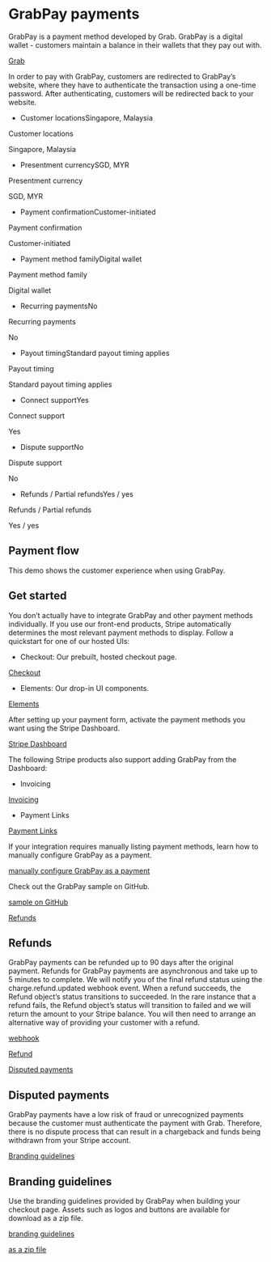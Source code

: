 # GrabPay payments

GrabPay is a payment method developed by Grab. GrabPay is a digital wallet - customers maintain a balance in their wallets that they pay out with.

[Grab](https://www.grab.com/sg/pay/)

In order to pay with GrabPay, customers are redirected to GrabPay’s website, where they have to authenticate the transaction using a one-time password. After authenticating, customers will be redirected back to your website.

- Customer locationsSingapore, Malaysia

Customer locations

Singapore, Malaysia

- Presentment currencySGD, MYR

Presentment currency

SGD, MYR

- Payment confirmationCustomer-initiated

Payment confirmation

Customer-initiated

- Payment method familyDigital wallet

Payment method family

Digital wallet

- Recurring paymentsNo

Recurring payments

No

- Payout timingStandard payout timing applies

Payout timing

Standard payout timing applies

- Connect supportYes

Connect support

Yes

- Dispute supportNo

Dispute support

No

- Refunds / Partial refundsYes / yes

Refunds / Partial refunds

Yes / yes

## Payment flow

This demo shows the customer experience when using GrabPay.

## Get started

You don’t actually have to integrate GrabPay and other payment methods individually. If you use our front-end products, Stripe automatically determines the most relevant payment methods to display. Follow a quickstart for one of our hosted UIs:

- Checkout: Our prebuilt, hosted checkout page.

[Checkout](/checkout/quickstart)

- Elements: Our drop-in UI components.

[Elements](/payments/quickstart)

After setting up your payment form, activate the payment methods you want using the Stripe Dashboard.

[Stripe Dashboard](https://dashboard.stripe.com/settings/payment_methods)

The following Stripe products also support adding GrabPay from the Dashboard:

- Invoicing

[Invoicing](/invoicing/quickstart-guide)

- Payment Links

[Payment Links](/payment-links)

If your integration requires manually listing payment methods, learn how to manually configure GrabPay as a payment.

[manually configure GrabPay as a payment](/payments/grabpay/accept-a-payment)

Check out the GrabPay sample on GitHub.

[sample on GitHub](https://github.com/stripe-samples/accept-a-payment)

[Refunds](#refunds)

## Refunds

GrabPay payments can be refunded up to 90 days after the original payment. Refunds for GrabPay payments are asynchronous and take up to 5 minutes to complete. We will notify you of the final refund status using the charge.refund.updated webhook event. When a refund succeeds, the Refund object’s status transitions to succeeded. In the rare instance that a refund fails, the Refund object’s status will transition to failed and we will return the amount to your Stripe balance. You will then need to arrange an alternative way of providing your customer with a refund.

[webhook](/webhooks)

[Refund](/api/refunds/object)

[Disputed payments](#disputed-payments)

## Disputed payments

GrabPay payments have a low risk of fraud or unrecognized payments because the customer must authenticate the payment with Grab. Therefore, there is no dispute process that can result in a chargeback and funds being withdrawn from your Stripe account.

[Branding guidelines](#branding-guidelines)

## Branding guidelines

Use the branding guidelines provided by GrabPay when building your checkout page. Assets such as logos and buttons are available for download as a zip file.

[branding guidelines](https://stripe.com/files/grabpay/GrabPay_Online_Partners_Brand_Guidelines.pdf)

[as a zip file](https://stripe.com/files/grabpay/GrabPay-Branding-Guidelines-with-Logos-and-Artworks.zip)
